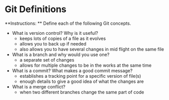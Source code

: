 # Git Definitions

**Instructions: ** Define each of the following Git concepts.

* What is version control?  Why is it useful?
    - keeps lots of copies of a file as it evolves
    - allows you to back up if needed
    - also allows you to have several changes in mid flight on the same file
* What is a branch and why would you use one?
    - a separate set of changes
    - allows for multiple changes to be in the works at the same time
* What is a commit? What makes a good commit message?
    - establishes a tracking point for a specific version of file(s)
    - enough details to give a good idea of what the changes are
* What is a merge conflict?
    - when two different branches change the same part of code